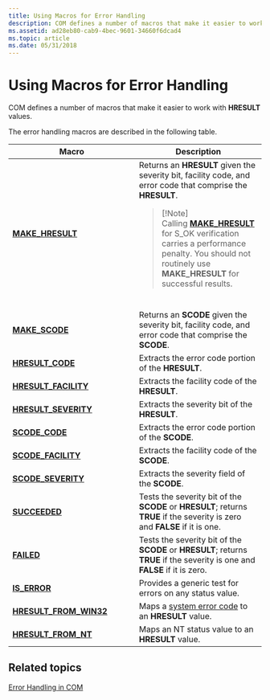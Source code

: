 ```yaml
---
title: Using Macros for Error Handling
description: COM defines a number of macros that make it easier to work with HRESULT values.
ms.assetid: ad28eb80-cab9-4bec-9601-34660f6dcad4
ms.topic: article
ms.date: 05/31/2018
---
```


# Using Macros for Error Handling

COM defines a number of macros that make it easier to work with **HRESULT** values.

The error handling macros are described in the following table.



<table>
<colgroup>
<col style="width: 50%" />
<col style="width: 50%" />
</colgroup>
<thead>
<tr class="header">
<th>Macro</th>
<th>Description</th>
</tr>
</thead>
<tbody>
<tr class="odd">
<td><a href="/windows/desktop/api/dmerror/nf-dmerror-make_hresult"><strong>MAKE_HRESULT</strong></a><br/></td>
<td>Returns an <strong>HRESULT</strong> given the severity bit, facility code, and error code that comprise the <strong>HRESULT</strong>.<br/>
<blockquote>
[!Note]<br />
Calling <a href="/windows/desktop/api/dmerror/nf-dmerror-make_hresult"><strong>MAKE_HRESULT</strong></a> for S_OK verification carries a performance penalty. You should not routinely use <strong>MAKE_HRESULT</strong> for successful results.
</blockquote>
<br/></td>
</tr>
<tr class="even">
<td><a href="/windows/desktop/api/Winerror/nf-winerror-make_scode"><strong>MAKE_SCODE</strong></a><br/></td>
<td>Returns an <strong>SCODE</strong> given the severity bit, facility code, and error code that comprise the <strong>SCODE</strong>.<br/></td>
</tr>
<tr class="odd">
<td><a href="/windows/desktop/api/Winerror/nf-winerror-hresult_code"><strong>HRESULT_CODE</strong></a><br/></td>
<td>Extracts the error code portion of the <strong>HRESULT</strong>.<br/></td>
</tr>
<tr class="even">
<td><a href="/windows/desktop/api/Winerror/nf-winerror-hresult_facility"><strong>HRESULT_FACILITY</strong></a><br/></td>
<td>Extracts the facility code of the <strong>HRESULT</strong>.<br/></td>
</tr>
<tr class="odd">
<td><a href="/windows/desktop/api/Winerror/nf-winerror-hresult_severity"><strong>HRESULT_SEVERITY</strong></a><br/></td>
<td>Extracts the severity bit of the <strong>HRESULT</strong>.<br/></td>
</tr>
<tr class="even">
<td><a href="/windows/desktop/api/Winerror/nf-winerror-scode_code"><strong>SCODE_CODE</strong></a><br/></td>
<td>Extracts the error code portion of the <strong>SCODE</strong>.<br/></td>
</tr>
<tr class="odd">
<td><a href="/windows/desktop/api/Winerror/nf-winerror-scode_facility"><strong>SCODE_FACILITY</strong></a><br/></td>
<td>Extracts the facility code of the <strong>SCODE</strong>.<br/></td>
</tr>
<tr class="even">
<td><a href="/windows/desktop/api/Winerror/nf-winerror-scode_severity"><strong>SCODE_SEVERITY</strong></a><br/></td>
<td>Extracts the severity field of the <strong>SCODE</strong>.<br/></td>
</tr>
<tr class="odd">
<td><a href="/windows/desktop/api/Winerror/nf-winerror-succeeded"><strong>SUCCEEDED</strong></a><br/></td>
<td>Tests the severity bit of the <strong>SCODE</strong> or <strong>HRESULT</strong>; returns <strong>TRUE</strong> if the severity is zero and <strong>FALSE</strong> if it is one.<br/></td>
</tr>
<tr class="even">
<td><a href="/windows/desktop/api/Winerror/nf-winerror-failed"><strong>FAILED</strong></a><br/></td>
<td>Tests the severity bit of the <strong>SCODE</strong> or <strong>HRESULT</strong>; returns <strong>TRUE</strong> if the severity is one and <strong>FALSE</strong> if it is zero.<br/></td>
</tr>
<tr class="odd">
<td><a href="/windows/desktop/api/Winerror/nf-winerror-is_error"><strong>IS_ERROR</strong></a><br/></td>
<td>Provides a generic test for errors on any status value. <br/></td>
</tr>
<tr class="even">
<td><a href="/windows/desktop/api/Winerror/nf-winerror-hresult_from_win32"><strong>HRESULT_FROM_WIN32</strong></a><br/></td>
<td>Maps a <a href="/windows/desktop/Debug/system-error-codes">system error code</a> to an <strong>HRESULT</strong> value. <br/></td>
</tr>
<tr class="odd">
<td><a href="/windows/desktop/api/Winerror/nf-winerror-hresult_from_nt"><strong>HRESULT_FROM_NT</strong></a><br/></td>
<td>Maps an NT status value to an <strong>HRESULT</strong> value.<br/></td>
</tr>
</tbody>
</table>



 

## Related topics

<dl> <dt>

[Error Handling in COM](error-handling-in-com.md)
</dt> </dl>

 

